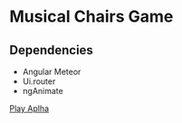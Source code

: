 # Musical Chairs Game

## Dependencies
* Angular Meteor
* Ui.router
* ngAnimate

[Play Aplha](http://musical-chairs.meteor.com)

